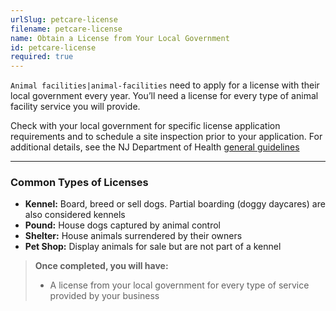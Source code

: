```yaml
---
urlSlug: petcare-license
filename: petcare-license
name: Obtain a License from Your Local Government
id: petcare-license
required: true
---
```

`Animal facilities|animal-facilities` need to apply for a license with their local government every year. You’ll need a license for every type of animal facility service you will provide. 

Check with your local government for specific license application requirements and to schedule a site inspection prior to your application. For additional details, see the NJ Department of Health [general guidelines](https://www.nj.gov/health/vph/documents/guidelines_for_municipal_licensure_of_animal_facilities.pdf) 

---

### Common Types of Licenses

* **Kennel:** Board, breed or sell dogs. Partial boarding (doggy daycares) are also considered kennels   
* **Pound:** House dogs captured by animal control  
* **Shelter:** House animals surrendered by their owners  
* **Pet Shop:** Display animals for sale but are not part of a kennel


>**Once completed, you will have:**  
>* A license from your local government for every type of service provided by your business